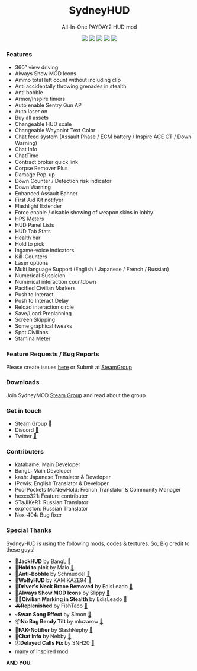 ﻿<h1 align="center">SydneyHUD</h1>
<p align="center">All-In-One PAYDAY2 HUD mod</p>

<p align="center">
<a href="https://travis-ci.org/SydneyMOD/SydneyHUD" target="_blank"><img src="https://img.shields.io/travis/SydneyMOD/SydneyHUD.svg?style=flat-square"></a>
<a href="https://styleci.io/repos/75427456" target="_blank"><img src="https://styleci.io/repos/75427456/shield?branch=master"></a>
<img src="https://reposs.herokuapp.com/?path=SydneyMOD/SydneyHUD&style=flat-square&color=lightgray">
<a href="https://github.com/SydneyMOD/SydneyHUD/releases/latest" target="_blank"><img src="https://img.shields.io/github/release/SydneyMOD/SydneyHUD.svg?style=flat-square"></a>
<a href="https://github.com/SydneyMOD/SydneyHUD/blob/master/LICENSE" target="_blank"><img src="https://img.shields.io/github/license/SydneyMOD/SydneyHUD.svg?style=flat-square"></a>
</p>

### Features
* 360° view driving
* Always Show MOD Icons
* Ammo total left count without including clip
* Anti accidentally throwing grenades in stealth
* Anti bobble
* Armor/Inspire timers
* Auto enable Sentry Gun AP
* Auto laser on
* Buy all assets
* Changeable HUD scale
* Changeable Waypoint Text Color
* Chat feed system (Assault Phase / ECM battery / Inspire ACE CT / Down Warning)
* Chat Info
* ChatTime
* Contract broker quick link
* Corpse Remover Plus
* Damage Pop-up
* Down Counter / Detection risk indicator
* Down Warning
* Enhanced Assault Banner
* First Aid Kit notifyer
* Flashlight Extender
* Force enable / disable showing of weapon skins in lobby
* HPS Meters
* HUD Panel Lists
* HUD Tab Stats
* Health bar
* Hold to pick
* Ingame-voice indicators
* Kill-Counters
* Laser options
* Multi language Support (English / Japanese / French / Russian)
* Numerical Suspicion
* Numerical interaction countdown
* Pacified Civilian Markers
* Push to Interact
* Push to Interact Delay
* Reload interaction circle
* Save/Load Preplanning
* Screen Skipping
* Some graphical tweaks
* Spot Civilians
* Stamina Meter

### Feature Requests / Bug Reports
Please create issues [here](https://github.com/SydneyMOD/SydneyHUD/issues) or Submit at [SteamGroup](https://steamcommunity.com/groups/SydneyMOD/discussions/2/152390648090747618/)

### Downloads
Join SydneyMOD [Steam Group](https://steamcommunity.com/groups/SydneyMOD) and read about the group.

### Get in touch
* Steam Group [🔗](https://steamcommunity.com/groups/SydneyMOD)
* Discord [🔗](https://discord.gg/vF5a7gw)
* Twitter [🔗](https://twitter.com/SydneyMOD)

### Contributers
* katabame: Main Developer
* BangL: Main Developer
* kash: Japanese Translator & Developer
* IPowis: English Translator & Developer
* PoorPockets McNewHold: French Translator & Community Manager
* hexco321: Feature contributer
* STaJIKeR1: Russian Translator
* exp1os1on: Russian Translator
* Nox-404: Bug fixer


### Special Thanks
SydneyHUD is using the following mods, codes & textures.
So, Big credit to these guys!

* 🐔**JackHUD** by BangL [🔗](https://steamcommunity.com/groups/jackhud)
* 💎**Hold to pick** by Malo [🔗](http://modworkshop.net/mydownloads.php?action=view_down&did=13518)
* 🏃**Anti-Bobble** by Schmuddel [🔗](http://modworkshop.net/mydownloads.php?action=view_down&did=15363)
* 🐺**WolfyHUD** by KAMIKAZE94 [🔗](http://paydaymods.com/mods/298/wolfhud)
* 🚙**Driver's Neck Brace Removed** by EdisLeado [🔗](http://modworkshop.net/mydownloads.php?action=view_down&did=13569)
* 🔧**Always Show MOD Icons** by Slippy [🔗](http://modworkshop.net/mydownloads.php?action=view_down&did=13975)
* 👦🏻**Civilian Marking in Stealth** by EdisLeado [🔗](http://modworkshop.net/mydownloads.php?action=view_down&did=13517)
* 🚑**Replenished** by FishTaco [🔗](http://modworkshop.net/mydownloads.php?action=view_down&did=15309)
* 💀**Swan Song Effect** by Simon [🔗](http://modworkshop.net/mydownloads.php?action=view_down&did=681)
* 📦**No Bag Bendy Tilt** by mluzarow [🔗](https://github.com/mluzarow/No-Bag-Bendy-Tilt)
* 💉**FAK-Notifier** by SlashNephy [🔗](https://github.com/SlashNephy/FAK-Notifier)
* 💬**Chat Info** by Nebby [🔗](https://modworkshop.net/mydownloads.php?action=view_down&did=19181)
* 🕗**Delayed Calls Fix** by SNH20 [🔗](https://paydaymods.com/mods/362/delayedcallsfix)
* many of inspired mod

**AND YOU.**